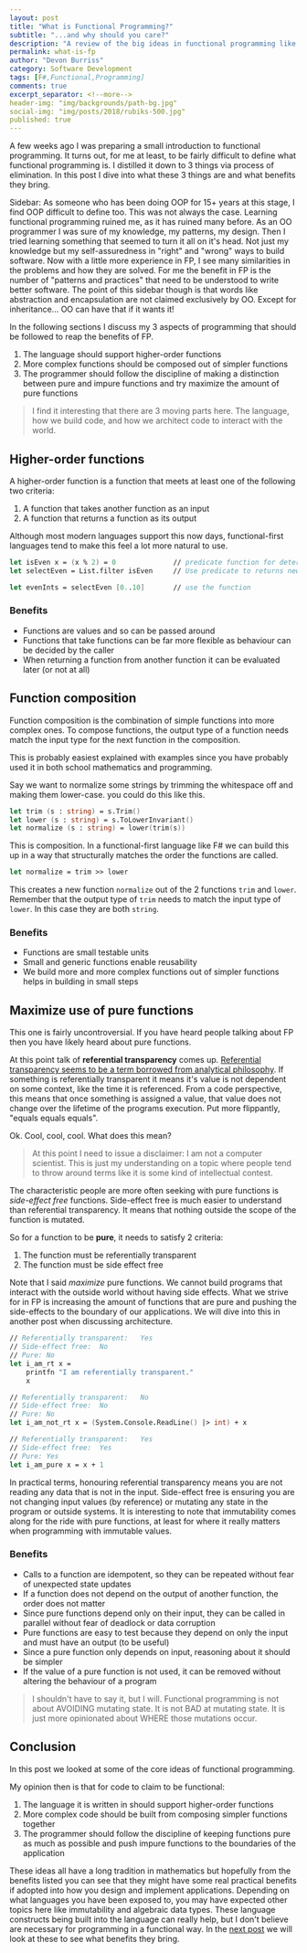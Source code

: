 ```yaml
---
layout: post
title: "What is Functional Programming?"
subtitle: "...and why should you care?"
description: "A review of the big ideas in functional programming like pure functions, higher-order functions, and composition. This will form the baseline for future posts on designing and structuring a functional codebase."
permalink: what-is-fp
author: "Devon Burriss"
category: Software Development
tags: [F#,Functional,Programming]
comments: true
excerpt_separator: <!--more-->
header-img: "img/backgrounds/path-bg.jpg"
social-img: "img/posts/2018/rubiks-500.jpg"
published: true
---
```


A few weeks ago I was preparing a small introduction to functional programming. It turns out, for me at least, to be fairly difficult to define what functional programming is. I distilled it down to 3 things via process of elimination. In this post I dive into what these 3 things are and what benefits they bring.
<!--more-->

Sidebar: As someone who has been doing OOP for 15+ years at this stage, I find OOP difficult to define too. This was not always the case. Learning functional programming ruined me, as it has ruined many before. As an OO programmer I was sure of my knowledge, my patterns, my design. Then I tried learning something that seemed to turn it all on it's head. Not just my knowledge but my self-assuredness in "right" and "wrong" ways to build software. Now with a little more experience in FP, I see many similarities in the problems and how they are solved. For me the benefit in FP is the number of "patterns and practices" that need to be understood to write better software. The point of this sidebar though is that words like abstraction and encapsulation are not claimed exclusively by OO. Except for inheritance... OO can have that if it wants it!

In the following sections I discuss my 3 aspects of programming that should be followed to reap the benefits of FP. 

1. The language should support higher-order functions
2. More complex functions should be composed out of simpler functions
3. The programmer should follow the discipline of making a distinction between pure and impure functions and try maximize the amount of pure functions

> I find it interesting that there are 3 moving parts here. The language, how we build code, and how we architect code to interact with the world.

## Higher-order functions

A higher-order function is a function that meets at least one of the following two criteria:

1. A function that takes another function as an input
2. A function that returns a function as its output

Although most modern languages support this now days, functional-first languages tend to make this feel a lot more natural to use.

```fsharp
let isEven x = (x % 2) = 0              // predicate function for determining an even number
let selectEven = List.filter isEven     // Use predicate to returns new function of that selects even numbers

let evenInts = selectEven [0..10]       // use the function
```

### Benefits

- Functions are values and so can be passed around
- Functions that take functions can be far more flexible as behaviour can be decided by the caller
- When returning a function from another function it can be evaluated later (or not at all)

## Function composition

Function composition is the combination of simple functions into more complex ones. To compose functions, the output type of a function needs match the input type for the next function in the composition.

This is probably easiest explained with examples since you have probably used it in both school mathematics and programming.

Say we want to normalize some strings by trimming the whitespace off and making them lower-case. you could do this like this.

```fsharp
let trim (s : string) = s.Trim()
let lower (s : string) = s.ToLowerInvariant()
let normalize (s : string) = lower(trim(s))
```

This is composition. In a functional-first language like F# we can build this up in a way that structurally matches the order the functions are called.

```fsharp
let normalize = trim >> lower
```

This creates a new function `normalize` out of the 2 functions `trim` and `lower`. Remember that the output type of `trim` needs to match the input type of `lower`. In this case they are both `string`.

### Benefits

- Functions are small testable units
- Small and generic functions enable reusability
- We build more and more complex functions out of simpler functions helps in building in small steps

## Maximize use of pure functions

This one is fairly uncontroversial. If you have heard people talking about FP then you have likely heard about pure functions. 

At this point talk of **referential transparency** comes up. [Referential transparency seems to be a term borrowed from analytical philosophy](https://stackoverflow.com/a/9859966/2613363). If something is referentially transparent it means it's value is not dependent on some context, like the time it is referenced. From a code perspective, this means that once something is assigned a value, that value does not change over the lifetime of the programs execution. Put more flippantly, "equals equals equals".

Ok. Cool, cool, cool. What does this mean? 

> At this point I need to issue a disclaimer: I am not a computer scientist. This is just my understanding on a topic where people tend to throw around terms like it is some kind of intellectual contest.

The characteristic people are more often seeking with pure functions is *side-effect free* functions. Side-effect free is much easier to understand than referential transparency. It means that nothing outside the scope of the function is mutated.

So for a function to be **pure**, it needs to satisfy 2 criteria:

1. The function must be referentially transparent
2. The function must be side effect free

Note that I said *maximize* pure functions. We cannot build programs that interact with the outside world without having side effects. What we strive for in FP is increasing the amount of functions that are pure and pushing the side-effects to the boundary of our applications. We will dive into this in another post when discussing architecture.

```fsharp
// Referentially transparent:   Yes
// Side-effect free:  No
// Pure: No
let i_am_rt x =
    printfn "I am referentially transparent."
    x

// Referentially transparent:   No
// Side-effect free:  No
// Pure: No
let i_am_not_rt x = (System.Console.ReadLine() |> int) + x

// Referentially transparent:   Yes
// Side-effect free:  Yes
// Pure: Yes
let i_am_pure x = x + 1
```

In practical terms, honouring referential transparency means you are not reading any data that is not in the input. Side-effect free is ensuring you are not changing input values (by reference) or mutating any state in the program or outside systems.
It is interesting to note that immutability comes along for the ride with pure functions, at least for where it really matters when programming with immutable values.

### Benefits

- Calls to a function are idempotent, so they can be repeated without fear of unexpected state updates
- If a function does not depend on the output of another function, the order does not matter
- Since pure functions depend only on their input, they can be called in parallel without fear of deadlock or data corruption
- Pure functions are easy to test because they depend on only the input and must have an output (to be useful)
- Since a pure function only depends on input, reasoning about it should be simpler
- If the value of a pure function is not used, it can be removed without altering the behaviour of a program

> I shouldn't have to say it, but I will. Functional programming is not about AVOIDING mutating state. It is not BAD at mutating state. It is just more opinionated about WHERE those mutations occur.

## Conclusion

 In this post we looked at some of the core ideas of functional programming. 
 
 My opinion then is that for code to claim to be functional:  

 1. The language it is written in should support higher-order functions
 2. More complex code should be built from composing simpler functions together
 3. The programmer should follow the discipline of keeping functions pure as much as possible and push impure functions to the boundaries of the application

 These ideas all have a long tradition in mathematics but hopefully from the benefits listed you can see that they might have some real practical benefits if adopted into how you design and implement applications. Depending on what languages you have been exposed to, you may have expected other topics here like immutability and algebraic data types. These language constructs being built into the language can really help, but I don't believe are necessary for programming in a functional way. In the [next post](/useful-fp-language-features) we will look at these to see what benefits they bring.